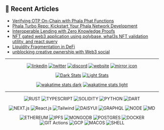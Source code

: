 
<!-- [![avatar][1.1]][1]
-->
## 📰 Recent Articles

- [Verifying OTP On-Chain with Phala Phat Functions](https://mirror.xyz/anyaogu.eth/5Ejt15zwbVokWlD32fPY8cJFmU5w0rmkmiC2XG_fmmI)
- [Phala Turbo Repo: Kickstart Your Phala Network Development](https://mirror.xyz/anyaogu.eth/dorFXynNttF2AFmZx1nJ1XEKZ7eYfvAgA75bCIciIng)
- [Interoperable Lending with Zero Knowledge Proofs](https://mirror.xyz/anyaogu.eth/nRL9JKcUH7NJu1hD0M6jNeaU2U6o3Wkf4WHDCxp6t8k)
- [NFT gated web3 application using polybase, whal3s NFT validation utility, and react query](https://mirror.xyz/anyaogu.eth/Pf__G5CTqExqXYpbrjQcUfr6mMiJaDf1GCGMAn7TWro)
- [Liquidity Fragmentation in DeFi](https://mirror.xyz/anyaogu.eth/IKhk4L9G0egR5-88gIGXmU9pnZijsJmBf7RAPuu4i1A)
- [unblocking creative ownership with Web3 social](https://mirror.xyz/anyaogu.eth/N8-rCYjxKRw6rq-v1gaYeI_QBwCajRYZjQbjDx0KPTw)

---

<div align="center">

[![linkedin](https://img.shields.io/badge/linkedin-0A66C2?style=for-the-badge&logo=linkedin&logoColor=FFFFFF)](https://linkedin.com/in/anyaogu/)
[![twitter](https://img.shields.io/badge/-twitter-1DA1F2?style=for-the-badge&logo=twitter&logoColor=FFFFFF)](https://twitter.com/peteranyaogu/)
[![discord](https://img.shields.io/badge/-Discord-5865F2?style=for-the-badge&logo=discord&logoColor=FFFFFF)](https://discordapp.com/users/700327336507080734)
[![website](https://img.shields.io/badge/-website-4285F4?style=for-the-badge&logo=googlechrome&logoColor=FFFFFF)](https://anyaogu.eth.limo)
[![mirror icon][1.2]][2]

[![Dark Stats](https://github-readme-stats.vercel.app/api?username=peteruche21&theme=github_dark&card_width=495&hide_title=true&show_icons=true&rank_icon=github#gh-dark-mode-only)](https://github.com/peteruche21/github-readme#gh-dark-mode-only)
[![Light Stats](https://github-readme-stats.vercel.app/api?username=peteruche21&theme=github_light&card_width=495&hide_title=true&show_icons=true&rank_icon=github#gh-light-mode-only)](https://github.com/peteruche21/github-readme#gh-light-mode-only)

<!---
[![Coding Stats Dark](https://github-readme-stats.vercel.app/api/top-langs/?username=peteruche21&langs_count=5&theme=github_dark&hide_title=true&hide=html,css,scss,dart,cmake,kotlin,makefile,swift&layout=donut#gh-dark-mode-only)](https://github.com/peteruche21/github-readme#gh-dark-mode-only)
[![Coding Stats Light](https://github-readme-stats.vercel.app/api/top-langs/?username=peteruche21&langs_count=5&theme=github_light&hide_title=true&hide=html,css,scss,dart,cmake,kotlin,makefile,swift&layout=donut#gh-light-mode-only)](https://github.com/peteruche21/github-readme#gh-light-mode-only)
-->

[![wakatime stats dark](https://ximon-readme-stats.vercel.app/api/wakatime?username=peteruche21&langs_count=5&hide=json,tsconfig,javascript,html,css,scss,cmake,kotlin,makefile,swift,yaml,toml&theme=github_dark&hide_title=true&range=last_7_days#gh-dark-mode-only)](https://github.com/ximon-x/github-readme#gh-dark-mode-only)
[![wakatime stats light](https://ximon-readme-stats.vercel.app/api/wakatime?username=peteruche21&langs_count=5&hide=json,tsconfig,javascript,html,css,scss,cmake,kotlin,makefile,swift,yaml,toml&theme=github_light&hide_title=true&range=last_7_days#gh-light-mode-only)](https://github.com/ximon-x/github-readme#gh-light-mode-only)

</div>

---

<div align="center">

![RUST](https://img.shields.io/badge/Rust-363636?style=flat&logo=rust&logoColor=ffffff)
![TYPESCRIPT](https://img.shields.io/badge/Typescript-363636?style=flat&logo=typescript&logoColor=ffffff)
![SOLIDITY](https://img.shields.io/badge/Solidity-363636?style=flat&logo=solidity&logoColor=ffffff)
![PYTHON](https://img.shields.io/badge/Python-363636?style=flat&logo=python&logoColor=ffffff)
![DART](https://img.shields.io/badge/Dart-363636?style=flat&logo=dart&logoColor=ffffff)

![NEXT.js](https://img.shields.io/badge/Next.js-363636?style=flat&logo=next.js&logoColor=ffffff)
![React.js](https://img.shields.io/badge/React-363636?style=flat&logo=react&logoColor=ffffff)
![Tailwind](https://img.shields.io/badge/Tailwind-363636?style=flat&logo=tailwindcss&logoColor=ffffff)
![DAISYUI](https://img.shields.io/badge/DaisyUI-363636?style=flat&logo=daisyui&logoColor=ffffff)
![GRAPHQL](https://img.shields.io/badge/Graphql-363636?style=flat&logo=graphql&logoColor=ffffff)
![NODE](https://img.shields.io/badge/NodeJS-363636?style=flat&logo=node.js&logoColor=ffffff)
![MD](https://img.shields.io/badge/Markdown-363636?style=flat&logo=markdown&logoColor=ffffff)

![ETHEREUM](https://img.shields.io/badge/Ethereum-3C3C3D?style=flat&logo=ethereum&logoColor=ffffff)
![IPFS](https://img.shields.io/badge/IPFS-3C3C3D?style=flat&logo=ipfs&logoColor=ffffff)
![MONGODB](https://img.shields.io/badge/Mongodb-3C3C3D?style=flat&logo=mongodb&logoColor=ffffff)
![POSTGRES](https://img.shields.io/badge/Postgres-3C3C3D?style=flat&logo=postgresql&logoColor=ffffff)
![DOCKER](https://img.shields.io/badge/Docker-3C3C3D?style=flat&logo=docker&logoColor=ffffff)
![GIT Actions](https://img.shields.io/badge/CI-Github-FCC624?style=flat&logo=githubactions&logoColor=ffffff)
![GCP](https://img.shields.io/badge/cloud-GCP-FCC624?style=flat&logo=googlecloud&logoColor=ffffff)
![MACOS](https://img.shields.io/badge/OS-MacOS-FCC624?style=flat&logo=apple&logoColor=ffffff)
![SHELL](https://img.shields.io/badge/shell-Fish-FCC624?style=flat&logo=gnubash&logoColor=ffffff)

</div>

[2]: https://www.mirror.xyz/anyaogu.eth (mirror.xyz)

[1.2]: https://ik.imagekit.io/p3buruum5/readme/mirror.png?tr=w-75
